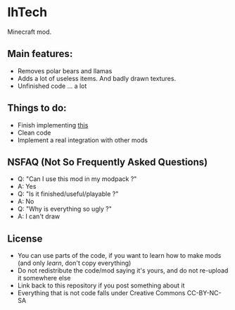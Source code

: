 # IhTech
Minecraft mod.

## Main features:
 * Removes polar bears and llamas
 * Adds a lot of useless items. And badly drawn textures.
 * Unfinished code ... a lot

## Things to do:
 * Finish implementing [this](https://docs.google.com/document/d/15hfpc4VJZApEOKFoIUzQ6TL0BDMsz81ofQtgxq0DyZo/edit?usp=sharing)
 * Clean code
 * Implement a real integration with other mods
 
## NSFAQ (Not So Frequently Asked Questions)
 - Q: "Can I use this mod in my modpack ?"
  - A: Yes
 - Q: "Is it finished/useful/playable ?"
  - A: No
 - Q: "Why is everything so ugly ?"
  - A: I can't draw

## License
 * You can use parts of the code, if you want to learn how to make mods (and only _learn_, don't copy everything)
 * Do not redistribute the code/mod saying it's yours, and do not re-upload it somewhere else
 * Link back to this repository if you post something about it
 * Everything that is not code falls under Creative Commons CC-BY-NC-SA
